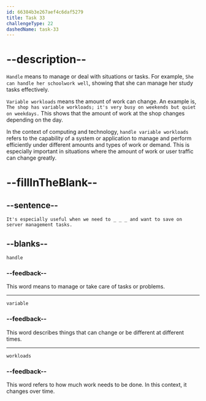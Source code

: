 ```yaml
---
id: 66384b3e267aef4c6daf5279
title: Task 33
challengeType: 22
dashedName: task-33
---
```


<!--
AUDIO REFERENCE:
Lisa: It's especially useful when we need to handle variable workloads and want to save on server management tasks.
-->

# --description--

`Handle` means to manage or deal with situations or tasks. For example, `She can handle her schoolwork well`, showing that she can manage her study tasks effectively.

`Variable workloads` means the amount of work can change. An example is, `The shop has variable workloads; it's very busy on weekends but quiet on weekdays.` This shows that the amount of work at the shop changes depending on the day.

In the context of computing and technology, `handle variable workloads` refers to the capability of a system or application to manage and perform efficiently under different amounts and types of work or demand. This is especially important in situations where the amount of work or user traffic can change greatly.

# --fillInTheBlank--

## --sentence--

`It's especially useful when we need to _ _ _ and want to save on server management tasks.`

## --blanks--

`handle`

### --feedback--

This word means to manage or take care of tasks or problems.

---

`variable`

### --feedback--

This word describes things that can change or be different at different times.

---

`workloads`

### --feedback--

This word refers to how much work needs to be done. In this context, it changes over time.
